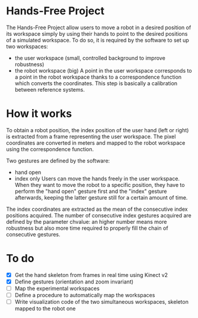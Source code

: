# Hands-Free Project
The Hands-Free Project allow users to move a robot in a desired position of its workspace simply by using their hands to point to the desired positions of a simulated workspace.
To do so, it is required by the software to set up two workspaces:
- the user workspace (small, controlled background to improve robustness)
- the robot workspace (big)
A point in the user workspace corresponds to a point in the robot workspace thanks to a correspondence function which converts the coordinates. This step is basically a calibration between reference systems.

# How it works
To obtain a robot position, the index position of the user hand (left or right) is extracted from a frame representing the user workspace. The pixel coordinates are converted in meters and mapped to the robot workspace using the correspondence function.

Two gestures are defined by the software:
- hand open
- index only
Users can move the hands freely in the user workspace. When they want to move the robot to a specific position, they have to perform the "hand open" gesture first and the "index" gesture afterwards, keeping the latter gesture still for a certain amount of time.

The index coordinates are extracted as the mean of the consecutive index positions acquired. The number of consecutive index gestures acquired are defined by the parameter chvalue: an higher number means more robustness but also more time required to properly fill the chain of consecutive gestures.

# To do
- [x] Get the hand skeleton from frames in real time using Kinect v2
- [x] Define gestures (orientation and zoom invariant)
- [ ] Map the experimental workspaces
- [ ] Define a procedure to automatically map the workspaces
- [ ] Write visualization code of the two simultaneous workspaces, skeleton mapped to the robot one
